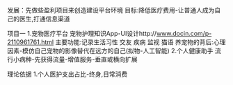 发展：先做些盈利项目来创造建设平台环境
目标:降低医疗费用-让普通人成为自己的医生,打通信息渠道

项目一
1.宠物医疗平台
宠物护理知识App-UI设计http://www.docin.com/p-2110961761.html
主要功能:记录生活习性 交友 疾病 监视 猫语
养宠物的背后:心理因素-模仿自己宠物的影像替代在远方的自己(拟物-人工智能)
2.个人健康助手
流行小病种-先获得流量-增值服务-垂直或横向扩展


理论依据
1.个人医护支出占比-终身,日常消费
